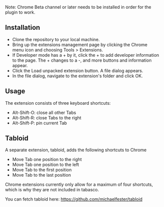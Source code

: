 Note: Chrome Beta channel or later needs to be installed in order for the plugin to work.

## Installation

* Clone the repository to your local machine.
* Bring up the extensions management page by clicking the Chrome menu icon and choosing Tools > Extensions.
* If Developer mode has a + by it, click the + to add developer information to the page. The + changes to a -, and more buttons and information appear.
* Click the Load unpacked extension button. A file dialog appears.
* In the file dialog, navigate to the extension's folder and click OK.

## Usage

The extension consists of three keyboard shortcuts:

* Alt-Shift-O: close all other Tabs
* Alt-Shift-R: close Tabs to the right
* Alt-Shift-P: pin current Tab

## Tabloid

A separate extension, tabloid, adds the following shortcuts to Chrome

* Move Tab one position to the right
* Move Tab one position to the left
* Move Tab to the first position
* Move Tab to the last position

Chrome extensions currently only allow for a maximum of four shortcuts, which is why they are not included in tabasco.

You can fetch tabloid here: https://github.com/michaelfester/tabloid